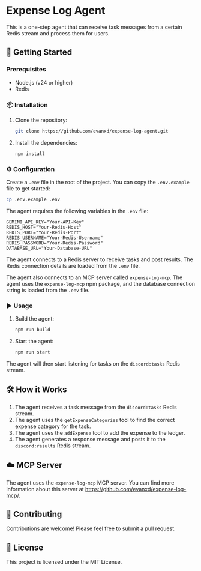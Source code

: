 # Expense Log Agent

This is a one-step agent that can receive task messages from a certain Redis stream and process them for users.

## 🚀 Getting Started

### Prerequisites

- Node.js (v24 or higher)
- Redis

### 📦 Installation

1. Clone the repository:
   ```bash
   git clone https://github.com/evanxd/expense-log-agent.git
   ```
2. Install the dependencies:
   ```bash
   npm install
   ```

### ⚙️ Configuration

Create a `.env` file in the root of the project. You can copy the `.env.example` file to get started:

```bash
cp .env.example .env
```

The agent requires the following variables in the `.env` file:

```
GEMINI_API_KEY="Your-API-Key"
REDIS_HOST="Your-Redis-Host"
REDIS_PORT="Your-Redis-Port"
REDIS_USERNAME="Your-Redis-Username"
REDIS_PASSWORD="Your-Redis-Password"
DATABASE_URL="Your-Database-URL"
```

The agent connects to a Redis server to receive tasks and post results. The Redis connection details are loaded from the `.env` file.

The agent also connects to an MCP server called `expense-log-mcp`. The agent uses the `expense-log-mcp` npm package, and the database connection string is loaded from the `.env` file.

### ▶️ Usage

1. Build the agent:
   ```bash
   npm run build
   ```
2. Start the agent:
   ```bash
   npm run start
   ```

The agent will then start listening for tasks on the `discord:tasks` Redis stream.

## 🛠️ How it Works

1. The agent receives a task message from the `discord:tasks` Redis stream.
2. The agent uses the `getExpenseCategories` tool to find the correct expense category for the task.
3. The agent uses the `addExpense` tool to add the expense to the ledger.
4. The agent generates a response message and posts it to the `discord:results` Redis stream.

## ☁️ MCP Server

The agent uses the `expense-log-mcp` MCP server. You can find more information about this server at https://github.com/evanxd/expense-log-mcp/.

## 🙌 Contributing

Contributions are welcome! Please feel free to submit a pull request.

## 📄 License

This project is licensed under the MIT License.
